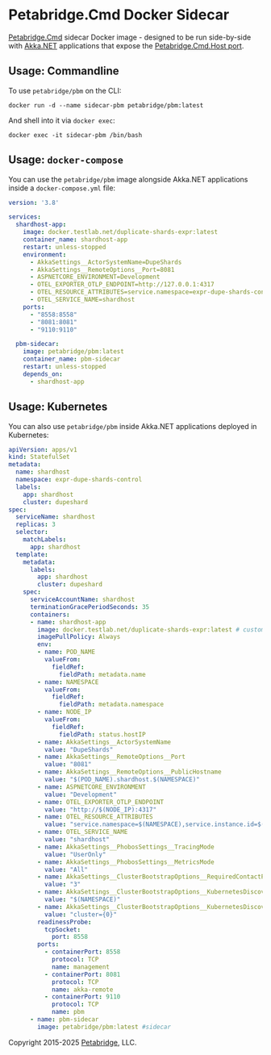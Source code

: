 # Petabridge.Cmd Docker Sidecar

[Petabridge.Cmd](https://cmd.petabridge.com/) sidecar Docker image - designed to be run side-by-side with [Akka.NET](https://getakka.net/) applications that expose the [Petabridge.Cmd.Host port](https://cmd.petabridge.com/articles/install/host-configuration.html).

## Usage: Commandline

To use `petabridge/pbm` on the CLI:

```shell
docker run -d --name sidecar-pbm petabridge/pbm:latest
```

And shell into it via `docker exec`:

```shell
docker exec -it sidecar-pbm /bin/bash
```

## Usage: `docker-compose`

You can use the `petabridge/pbm` image alongside Akka.NET applications inside a `docker-compose.yml` file:

```yml
version: '3.8'

services:
  shardhost-app:
    image: docker.testlab.net/duplicate-shards-expr:latest
    container_name: shardhost-app
    restart: unless-stopped
    environment:
      - AkkaSettings__ActorSystemName=DupeShards
      - AkkaSettings__RemoteOptions__Port=8081
      - ASPNETCORE_ENVIRONMENT=Development
      - OTEL_EXPORTER_OTLP_ENDPOINT=http://127.0.0.1:4317
      - OTEL_RESOURCE_ATTRIBUTES=service.namespace=expr-dupe-shards-control,service.instance.id=shardhost-app
      - OTEL_SERVICE_NAME=shardhost
    ports:
      - "8558:8558"
      - "8081:8081"
      - "9110:9110"

  pbm-sidecar:
    image: petabridge/pbm:latest
    container_name: pbm-sidecar
    restart: unless-stopped
    depends_on:
      - shardhost-app

```

## Usage: Kubernetes

You can also use `petabridge/pbm` inside Akka.NET applications deployed in Kubernetes:

```yaml
apiVersion: apps/v1
kind: StatefulSet
metadata:
  name: shardhost
  namespace: expr-dupe-shards-control
  labels:
    app: shardhost
    cluster: dupeshard
spec:
  serviceName: shardhost
  replicas: 3
  selector:
    matchLabels:
      app: shardhost
  template:
    metadata:
      labels:
        app: shardhost
        cluster: dupeshard
    spec:
      serviceAccountName: shardhost
      terminationGracePeriodSeconds: 35
      containers:
      - name: shardhost-app
        image: docker.testlab.net/duplicate-shards-expr:latest # custom app image
        imagePullPolicy: Always
        env:
        - name: POD_NAME
          valueFrom:
            fieldRef:
              fieldPath: metadata.name
        - name: NAMESPACE
          valueFrom:
            fieldRef:
              fieldPath: metadata.namespace
        - name: NODE_IP
          valueFrom:
            fieldRef:
              fieldPath: status.hostIP
        - name: AkkaSettings__ActorSystemName
          value: "DupeShards"
        - name: AkkaSettings__RemoteOptions__Port
          value: "8081"
        - name: AkkaSettings__RemoteOptions__PublicHostname
          value: "$(POD_NAME).shardhost.$(NAMESPACE)"
        - name: ASPNETCORE_ENVIRONMENT
          value: "Development"
        - name: OTEL_EXPORTER_OTLP_ENDPOINT
          value: "http://$(NODE_IP):4317"
        - name: OTEL_RESOURCE_ATTRIBUTES
          value: "service.namespace=$(NAMESPACE),service.instance.id=$(POD_NAME)"
        - name: OTEL_SERVICE_NAME
          value: "shardhost"
        - name: AkkaSettings__PhobosSettings__TracingMode
          value: "UserOnly"
        - name: AkkaSettings__PhobosSettings__MetricsMode
          value: "All"
        - name: AkkaSettings__ClusterBootstrapOptions__RequiredContactPointsNr
          value: "3"
        - name: AkkaSettings__ClusterBootstrapOptions__KubernetesDiscoveryOptions__PodNamespace
          value: "$(NAMESPACE)"
        - name: AkkaSettings__ClusterBootstrapOptions__KubernetesDiscoveryOptions__PodLabelSelector
          value: "cluster={0}"
        readinessProbe:
          tcpSocket: 
            port: 8558  
        ports:
          - containerPort: 8558
            protocol: TCP
            name: management
          - containerPort: 8081
            protocol: TCP
            name: akka-remote
          - containerPort: 9110
            protocol: TCP
            name: pbm
      - name: pbm-sidecar
        image: petabridge/pbm:latest #sidecar
```

Copyright 2015-2025 [Petabridge](https://petabridge.com/), LLC.